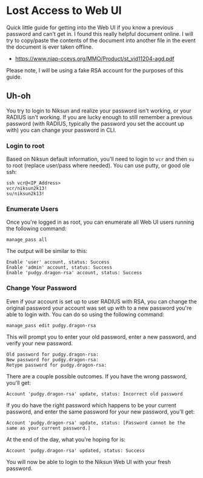 # Lost Access to Web UI
Quick little guide for getting into the Web UI if you know a previous password and can't get in. I found this really helpful document online. I will try to copy/paste the contents of the document into another file in the event the document is ever taken offline.
- https://www.niap-ccevs.org/MMO/Product/st_vid11204-agd.pdf


Please note, I will be using a fake RSA account for the purposes of this guide. 

## Uh-oh
You try to login to Niksun and realize your password isn't working, or your RADIUS isn't working. If you are lucky enough to still remember a previous password (with RADIUS, typically the password you set the account up with) you can change your password in CLI.

### Login to root
Based on Niksun default information, you'll need to login to `vcr` and then `su` to root (replace user/pass where needed). You can use putty, or good ole ssh:
```
ssh vcr@<IP_Address>
vcr/niksun2k13!
su/niksun2k13!
```
### Enumerate Users
Once you're logged in as root, you can enumerate all Web UI users running the following command:
```
manage_pass all
```
The output will be similar to this:
```
Enable 'user' account, status: Success
Enable 'admin' account, status: Success
Enable 'pudgy.dragon-rsa' account, status: Success
```
### Change Your Password
Even if your account is set up to user RADIUS with RSA, you can change the original password your account was set up with to a new password you're able to login with. You can do so using the following command:
```
manage_pass edit pudgy.dragon-rsa
```
This will prompt you to enter your old password, enter a new password, and verify your new password.
```
Old password for pudgy.dragon-rsa:
New password for pudgy.dragon-rsa:
Retype password for pudgy.dragon-rsa:
```
There are a couple possible outcomes. If you have the wrong password, you'll get:
```
Account 'pudgy.dragon-rsa' update, status: Incorrect old password
```
If you do have the right password which happens to be your current password, and enter the same password for your new password, you'll get:
```
Account 'pudgy.dragon-rsa' update, status: [Password cannot be the same as your current password.]
```
At the end of the day, what you're hoping for is:
```
Account 'pudgy.dragon-rsa' updated, status: Success
```
You will now be able to login to the Niksun Web UI with your fresh password.
